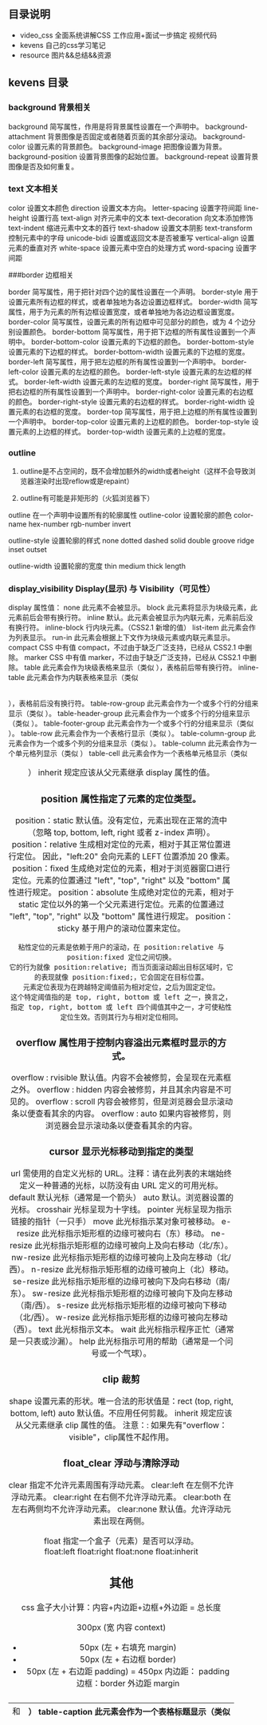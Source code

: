 
## 目录说明
- video_css 全面系统讲解CSS 工作应用+面试一步搞定 视频代码
- kevens  自己的css学习笔记
- resource 图片&&总结&&资源



## kevens 目录
### background  背景相关

background	简写属性，作用是将背景属性设置在一个声明中。
background-attachment	背景图像是否固定或者随着页面的其余部分滚动。
background-color	设置元素的背景颜色。
background-image	把图像设置为背景。
background-position	设置背景图像的起始位置。
background-repeat	设置背景图像是否及如何重复。

### text 文本相关
color	设置文本颜色
direction	设置文本方向。
letter-spacing	设置字符间距
line-height	设置行高
text-align	对齐元素中的文本
text-decoration	向文本添加修饰
text-indent	缩进元素中文本的首行
text-shadow	设置文本阴影
text-transform	控制元素中的字母
unicode-bidi	设置或返回文本是否被重写 
vertical-align	设置元素的垂直对齐
white-space	设置元素中空白的处理方式
word-spacing	设置字间距

###border 边框相关

border	简写属性，用于把针对四个边的属性设置在一个声明。
border-style	用于设置元素所有边框的样式，或者单独地为各边设置边框样式。
border-width	简写属性，用于为元素的所有边框设置宽度，或者单独地为各边边框设置宽度。
border-color	简写属性，设置元素的所有边框中可见部分的颜色，或为 4 个边分别设置颜色。
border-bottom	简写属性，用于把下边框的所有属性设置到一个声明中。
border-bottom-color	设置元素的下边框的颜色。
border-bottom-style	设置元素的下边框的样式。
border-bottom-width	设置元素的下边框的宽度。
border-left	简写属性，用于把左边框的所有属性设置到一个声明中。
border-left-color	设置元素的左边框的颜色。
border-left-style	设置元素的左边框的样式。
border-left-width	设置元素的左边框的宽度。
border-right	简写属性，用于把右边框的所有属性设置到一个声明中。
border-right-color	设置元素的右边框的颜色。
border-right-style	设置元素的右边框的样式。
border-right-width	设置元素的右边框的宽度。
border-top	简写属性，用于把上边框的所有属性设置到一个声明中。
border-top-color	设置元素的上边框的颜色。
border-top-style	设置元素的上边框的样式。
border-top-width	设置元素的上边框的宽度。

### outline
1. outline是不占空间的，既不会增加额外的width或者height（这样不会导致浏览器渲染时出现reflow或是repaint）
  
2. outline有可能是非矩形的（火狐浏览器下）

outline	在一个声明中设置所有的轮廓属性	
outline-color	设置轮廓的颜色	
color-name
hex-number
rgb-number
invert

outline-style	设置轮廓的样式	
none
dotted
dashed
solid
double
groove
ridge
inset
outset

outline-width	设置轮廓的宽度	
thin
medium
thick
length

### display_visibility Display(显示) 与 Visibility（可见性）
display 属性值：
none	此元素不会被显示。
block	此元素将显示为块级元素，此元素前后会带有换行符。
inline	默认。此元素会被显示为内联元素，元素前后没有换行符。
inline-block	行内块元素。（CSS2.1 新增的值）
list-item	此元素会作为列表显示。
run-in	此元素会根据上下文作为块级元素或内联元素显示。
compact	CSS 中有值 compact，不过由于缺乏广泛支持，已经从 CSS2.1 中删除。
marker	CSS 中有值 marker，不过由于缺乏广泛支持，已经从 CSS2.1 中删除。
table	此元素会作为块级表格来显示（类似 <table>），表格前后带有换行符。
inline-table	此元素会作为内联表格来显示（类似 <table>），表格前后没有换行符。
table-row-group	此元素会作为一个或多个行的分组来显示（类似 <tbody>）。
table-header-group	此元素会作为一个或多个行的分组来显示（类似 <thead>）。
table-footer-group	此元素会作为一个或多个行的分组来显示（类似 <tfoot>）。
table-row	此元素会作为一个表格行显示（类似 <tr>）。
table-column-group	此元素会作为一个或多个列的分组来显示（类似 <colgroup>）。
table-column	此元素会作为一个单元格列显示（类似 <col>）
table-cell	此元素会作为一个表格单元格显示（类似 <td> 和 <th>）
table-caption	此元素会作为一个表格标题显示（类似 <caption>）
inherit	规定应该从父元素继承 display 属性的值。

###  position 属性指定了元素的定位类型。
position：static  默认值。没有定位，元素出现在正常的流中（忽略 top, bottom, left, right 或者 z-index 声明）。
position：relative  生成相对定位的元素，相对于其正常位置进行定位。 因此，"left:20" 会向元素的 LEFT 位置添加 20 像素。
position：fixed  生成绝对定位的元素，相对于浏览器窗口进行定位。元素的位置通过 "left", "top", "right" 以及 "bottom" 属性进行规定。
position：absolute 生成绝对定位的元素，相对于 static 定位以外的第一个父元素进行定位。元素的位置通过 "left", "top", "right" 以及 "bottom" 属性进行规定。
position：sticky 基于用户的滚动位置来定位。
    
    粘性定位的元素是依赖于用户的滚动，在 position:relative 与 position:fixed 定位之间切换。
    它的行为就像 position:relative; 而当页面滚动超出目标区域时，它的表现就像 position:fixed;，它会固定在目标位置。
    元素定位表现为在跨越特定阈值前为相对定位，之后为固定定位。
    这个特定阈值指的是 top, right, bottom 或 left 之一，换言之，指定 top, right, bottom 或 left 四个阈值其中之一，才可使粘性定位生效。否则其行为与相对定位相同。

### overflow 属性用于控制内容溢出元素框时显示的方式。

overflow : rvisible	默认值。内容不会被修剪，会呈现在元素框之外。
overflow : hidden	内容会被修剪，并且其余内容是不可见的。
overflow : scroll	内容会被修剪，但是浏览器会显示滚动条以便查看其余的内容。
overflow : auto	如果内容被修剪，则浏览器会显示滚动条以便查看其余的内容。

### cursor  显示光标移动到指定的类型
url	  需使用的自定义光标的 URL。注释：请在此列表的末端始终定义一种普通的光标，以防没有由 URL 定义的可用光标。
default	默认光标（通常是一个箭头）
auto	默认。浏览器设置的光标。
crosshair	光标呈现为十字线。
pointer	光标呈现为指示链接的指针（一只手）
move	此光标指示某对象可被移动。
e-resize	此光标指示矩形框的边缘可被向右（东）移动。
ne-resize	此光标指示矩形框的边缘可被向上及向右移动（北/东）。
nw-resize	此光标指示矩形框的边缘可被向上及向左移动（北/西）。
n-resize	此光标指示矩形框的边缘可被向上（北）移动。
se-resize	此光标指示矩形框的边缘可被向下及向右移动（南/东）。
sw-resize	此光标指示矩形框的边缘可被向下及向左移动（南/西）。
s-resize	此光标指示矩形框的边缘可被向下移动（北/西）。
w-resize	此光标指示矩形框的边缘可被向左移动（西）。
text	此光标指示文本。
wait	此光标指示程序正忙（通常是一只表或沙漏）。
help	此光标指示可用的帮助（通常是一个问号或一个气球）。

### clip 裁剪

shape	设置元素的形状。唯一合法的形状值是：rect (top, right, bottom, left)
auto	默认值。不应用任何剪裁。
inherit	规定应该从父元素继承 clip 属性的值。
注意：: 如果先有"overflow：visible"，clip属性不起作用。

### float_clear 浮动与清除浮动

clear	指定不允许元素周围有浮动元素。	
clear:left  在左侧不允许浮动元素。
clear:right 在右侧不允许浮动元素。
clear:both 在左右两侧均不允许浮动元素。
clear:none  默认值。允许浮动元素出现在两侧。

float	指定一个盒子（元素）是否可以浮动。	
float:left
float:right
float:none
float:inherit

## 



















## 其他
css 盒子大小计算：内容+内边距+边框+外边距 = 总长度

300px (宽 内容 context)
+ 50px (左 + 右填充 margin)
+ 50px (左 + 右边框 border)
+ 50px (左 + 右边距 padding)
= 450px
内边距： padding
边框：border
外边距 margin

